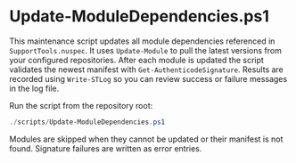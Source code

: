# Update-ModuleDependencies.ps1

This maintenance script updates all module dependencies referenced in `SupportTools.nuspec`.
It uses `Update-Module` to pull the latest versions from your configured repositories.
After each module is updated the script validates the newest manifest with `Get-AuthenticodeSignature`.
Results are recorded using `Write-STLog` so you can review success or failure messages in the log file.

Run the script from the repository root:

```powershell
./scripts/Update-ModuleDependencies.ps1
```

Modules are skipped when they cannot be updated or their manifest is not found. Signature failures are written as error entries.
